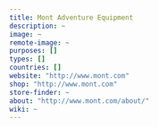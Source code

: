 ```yaml
---
title: Mont Adventure Equipment
description: ~
image: ~
remote-image: ~
purposes: []
types: []
countries: []
website: "http://www.mont.com"
shop: "http://www.mont.com"
store-finder: ~
about: "http://www.mont.com/about/"
wiki: ~
---
```

